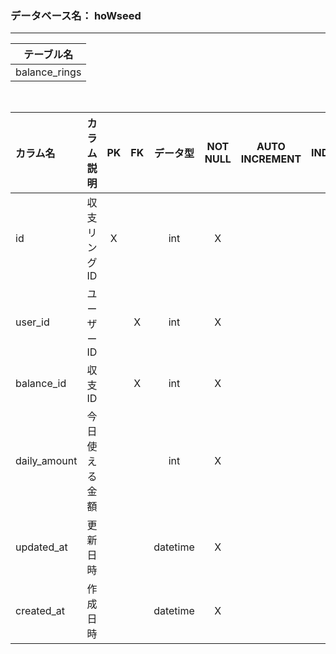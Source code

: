 
### データベース名： hoWseed
- - - -

<!-- option + F = formatting -->
|  テーブル名   |
| :-----------: |
| balance_rings |
<br>

| カラム名     |   カラム説明   |   PK   |   FK   | データ型 | NOT NULL | AUTO INCREMENT | INDEX  | DEFAULT | 備考   |
| :----------- | :------------: | :----: | :----: | :------: | :------: | :------------: | :----: | :-----: | :----- |
| id           |  収支リングID  |   X    | &nbsp; |   int    |    X     |     &nbsp;     | &nbsp; | &nbsp;  | &nbsp; |
| user_id      |   ユーザーID   | &nbsp; |   X    |   int    |    X     |     &nbsp;     | &nbsp; | &nbsp;  | &nbsp; |
| balance_id   |     収支ID     | &nbsp; |   X    |   int    |    X     |     &nbsp;     | &nbsp; | &nbsp;  | &nbsp; |
| daily_amount | 今日使える金額 | &nbsp; | &nbsp; |   int    |    X     |     &nbsp;     | &nbsp; | &nbsp;  | &nbsp; |
| updated_at   |    更新日時    | &nbsp; | &nbsp; | datetime |    X     |     &nbsp;     | &nbsp; | &nbsp;  | &nbsp; |
| created_at   |    作成日時    | &nbsp; | &nbsp; | datetime |    X     |     &nbsp;     | &nbsp; | &nbsp;  | &nbsp; |

